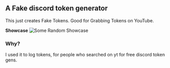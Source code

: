 ## A Fake discord token generator

This just creates Fake Tokens.
Good for Grabbing Tokens on YouTube.

**Showcase** ![Some Random Showcase](https://www.youtube.com/watch?v=VOsLdiKc_KM)

### Why?

I used it to log tokens, for people who searched on yt for free discord token gens.
